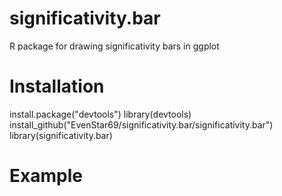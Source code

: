 # significativity.bar
R package for drawing significativity bars in ggplot

# Installation

install.package("devtools")
library(devtools)
install_github("EvenStar69/significativity.bar/significativity.bar")
library(significativity.bar)

# Example


